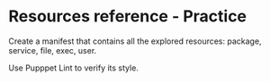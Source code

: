 <h1>Resources reference - Practice</h1>
       
                            
<p>Create a manifest that contains all the explored resources: package, service, file, exec, user.</p>
<p>Use Pupppet Lint to verify its style.</p>
  
     
